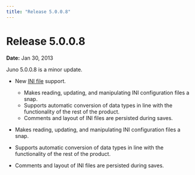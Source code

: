 ```yaml
---
title: "Release 5.0.0.8"
---
```


# Release 5.0.0.8

**Date:** Jan 30, 2013

Juno 5.0.0.8 is a minor update.

- New [INI file]({{API_DOCS}}/org/apache/juneau/config.html) support.
  - Makes reading, updating, and manipulating INI configuration files a snap.
  - Supports automatic conversion of data types in line with the functionality of the rest of the product.
  - Comments and layout of INI files are persisted during saves.

- Makes reading, updating, and manipulating INI configuration files a snap. 
- Supports automatic conversion of data types in line with the functionality of the rest of the product.
- Comments and layout of INI files are persisted during saves.